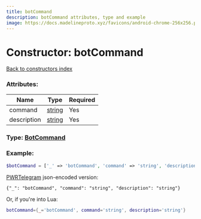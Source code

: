 ```yaml
---
title: botCommand
description: botCommand attributes, type and example
image: https://docs.madelineproto.xyz/favicons/android-chrome-256x256.png
---
```

# Constructor: botCommand  
[Back to constructors index](index.md)



### Attributes:

| Name     |    Type       | Required |
|----------|---------------|----------|
|command|[string](../types/string.md) | Yes|
|description|[string](../types/string.md) | Yes|



### Type: [BotCommand](../types/BotCommand.md)


### Example:

```php
$botCommand = ['_' => 'botCommand', 'command' => 'string', 'description' => 'string'];
```  

[PWRTelegram](https://pwrtelegram.xyz) json-encoded version:

```
{"_": "botCommand", "command": "string", "description": "string"}
```


Or, if you're into Lua:

```lua
botCommand={_='botCommand', command='string', description='string'}

```


